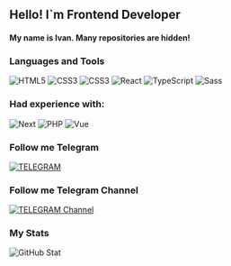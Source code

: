 ## Hello! I`m Frontend Developer

#### My name is Ivan. Many repositories are hidden!

### Languages and Tools
![HTML5]( https://img.shields.io/badge/-HTML5-090909?style=for-the-badge&logo=HTML5&logoColor=ORANGE)
![CSS3]( https://img.shields.io/badge/-CSS3-090909?style=for-the-badge&logo=CSS3&logoColor=42aaff)
![CSS3]( https://img.shields.io/badge/-JavaScript-090909?style=for-the-badge&logo=JavaScript)
![React]( https://img.shields.io/badge/-React-090909?style=for-the-badge&logo=React)
![TypeScript]( https://img.shields.io/badge/-Typescript-090909?style=for-the-badge&logo=Typescript)
![Sass]( https://img.shields.io/badge/-Sass-090909?style=for-the-badge&logo=Sass)

### Had experience  with:
![Next]( https://img.shields.io/badge/-Next-090909?style=for-the-badge&logo=Next.js&logoColor=FFFFF)
![PHP]( https://img.shields.io/badge/-PHP-090909?style=for-the-badge&logo=PHP)
![Vue]( https://img.shields.io/badge/-Vue-090909?style=for-the-badge&logo=Vue.js)


### Follow me Telegram 
[![TELEGRAM]( https://img.shields.io/badge/-TELEGRAM-090909?style=for-the-badge&logo=TELEGRAM)](https://t.me/sk1wz)
### Follow me Telegram Channel
[![TELEGRAM Channel]( https://img.shields.io/badge/-TELEGRAM-090909?style=for-the-badge&logo=TELEGRAM)](https://t.me/sk1wzDev)

### My Stats
![GitHub Stat](https://github-readme-stats.vercel.app/api?username=sk1wz&show_icons=true&theme=tokyonight)

